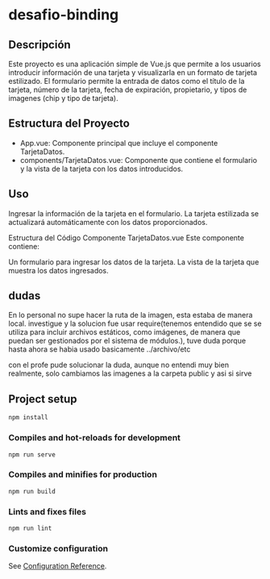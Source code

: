 # desafio-binding

## Descripción
Este proyecto es una aplicación simple de Vue.js que permite a los usuarios introducir información de una tarjeta y visualizarla en un formato de tarjeta estilizado. El formulario permite la entrada de datos como el título de la tarjeta, número de la tarjeta, fecha de expiración, propietario, y tipos de imagenes (chip y tipo de tarjeta).

## Estructura del Proyecto
<ul>
<li>App.vue: Componente principal que incluye el componente TarjetaDatos.</li>
<li>components/TarjetaDatos.vue: Componente que contiene el formulario y la vista de la tarjeta con los datos introducidos.</li>

</ul>

## Uso
Ingresar la información de la tarjeta en el formulario.
La tarjeta estilizada se actualizará automáticamente con los datos proporcionados.

Estructura del Código
Componente TarjetaDatos.vue
Este componente contiene:

Un formulario para ingresar los datos de la tarjeta.
La vista de la tarjeta que muestra los datos ingresados.

## dudas
En lo personal no supe hacer la ruta de la imagen, esta estaba de manera local. investigue y la solucion fue usar require(tenemos entendido que se se utiliza para incluir archivos estáticos, como imágenes, de manera que puedan ser gestionados por el sistema de módulos.), tuve duda porque hasta ahora se habia usado basicamente ../archivo/etc

con el profe pude solucionar la duda, aunque no entendi muy bien realmente, solo cambiamos las imagenes a la carpeta public y asi si sirve




## Project setup
```
npm install
```

### Compiles and hot-reloads for development
```
npm run serve
```

### Compiles and minifies for production
```
npm run build
```

### Lints and fixes files
```
npm run lint
```

### Customize configuration
See [Configuration Reference](https://cli.vuejs.org/config/).
